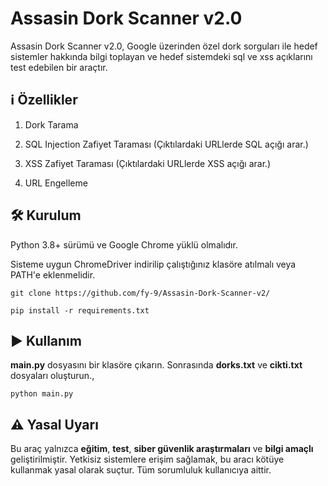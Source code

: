 # Assasin Dork Scanner v2.0

Assasin Dork Scanner v2.0, Google üzerinden özel dork sorguları ile hedef sistemler hakkında bilgi toplayan ve hedef sistemdeki sql ve xss açıklarını test edebilen bir araçtır.

## ℹ️ Özellikler

1. Dork Tarama 

2. SQL Injection Zafiyet Taraması (Çıktılardaki URLlerde SQL açığı arar.)

3. XSS Zafiyet Taraması (Çıktılardaki URLlerde XSS açığı arar.)

4. URL Engelleme

## 🛠️ Kurulum

Python 3.8+ sürümü ve Google Chrome yüklü olmalıdır.

Sisteme uygun ChromeDriver indirilip çalıştığınız klasöre atılmalı veya PATH'e eklenmelidir.

`git clone https://github.com/fy-9/Assasin-Dork-Scanner-v2/`

`pip install -r requirements.txt`

## ▶️ Kullanım

**main.py** dosyasını bir klasöre çıkarın. Sonrasında **dorks.txt** ve **cikti.txt** dosyaları oluşturun.,

`python main.py`

## ⚠️ Yasal Uyarı
Bu araç yalnızca **eğitim**, **test**, **siber güvenlik araştırmaları** ve **bilgi amaçlı** geliştirilmiştir. Yetkisiz sistemlere erişim sağlamak, bu aracı kötüye kullanmak yasal olarak suçtur. Tüm sorumluluk kullanıcıya aittir.
